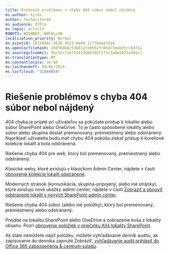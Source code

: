 ```yaml
---
title: Riešenie problémov s chyba 404 súbor nebol nájdený
ms.author: kirks
author: Techwriter40
ms.audience: ITPro
ms.topic: article
ROBOTS: NOINDEX, NOFOLLOW
localization_priority: Normal
ms.assetid: 1b15444c-367b-4523-8e08-1c77bbea7524
ms.openlocfilehash: 2b0f6d84c53b812fe0552fc05473eebdfcc8d71a
ms.sourcegitcommit: 56c52c73e752414d66785f175c3a0e2925ad41c1
ms.translationtype: MT
ms.contentlocale: sk-SK
ms.lasthandoff: 04/02/2019
ms.locfileid: "31044054"
---
```

# <a name="troubleshoot-error-404-file-not-found"></a>Riešenie problémov s chyba 404 súbor nebol nájdený

404 chyba je prijaté pri užívateľov sa pokúšate prístup k lokalite alebo súbor SharePoint alebo OneDrive. To je často spôsobené lokality alebo súbor alebo skupina dostať premenovaný, premiestnený alebo odstránený. Napríklad: užívatelia budú mať chybu 404 pokúša získať prístup k koreňové kolekcie lokalít a bola odstránená.

Riešenie chyba 404 pre web, ktorý bol premenovaný, premiestnený alebo odstránený:

Klasické weby, ktoré existujú v klasickom Admin Center, nájdete v časti [obnovenie kolekcie lokalít odstránené](https://docs.microsoft.com/en-us/sharepoint/restore-deleted-site-collection).


Moderných stránok (komunikácia, skupina-pripojený, alebo iné stránky), ktoré existujú nové ukážky admin center, nájdete v časti [Zobraziť a obnoviť odstránené lokalít v nových SharePoint admin center](https://docs.microsoft.com/en-us/sharepoint/restore-deleted-site-collection).

Riešenie chyba 404 súbor (alebo iné položky), ktorý bol premenovaný, premiestnený alebo odstránený:

Prejdite na lokalitu SharePoint alebo OneDrive a zobrazenie koša z lokality obsahu. Pozri [obnovenie položiek v priečinku Kôš lokality SharePoint](https://support.office.com/en-us/article/Restore-items-in-the-Recycle-Bin-of-a-SharePoint-site-6df466b6-55f2-4898-8d6e-c0dff851a0be#ID0EAADAAA=Online).

Ak stále nemôžete nájsť položku, môžete vyhľadávanie denník auditu, ak zapisovanie do denníka zapnuté Zobraziť, [vyhľadávanie audit prihlásiť do Office 365 zabezpečenia & centrum súladu](https://docs.microsoft.com/en-us/office365/securitycompliance/search-the-audit-log-in-security-and-compliance?redirectSourcePath=%252fclient%252fsearch-the-audit-log-in-the-office-365-security-compliance-center-0d4d0f35-390b-4518-800e-0c7ec95e946c).
